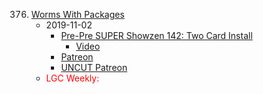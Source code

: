 376. [Worms With Packages](https://linuxgamecast.com/2019/11/linuxgamecast-weekly-376-worms-with-packages/)
     * 2019-11-02
        * [Pre-Pre SUPER Showzen 142: Two Card Install](https://www.patreon.com/posts/pre-pre-super-31282030)
          * [Video](https://www.patreon.com/posts/pre-pre-is-live-31260169)
        * [Patreon](https://www.patreon.com/posts/linuxgamecast-31282178)
        * [UNCUT Patreon]()
     * <span style="color:red">LGC Weekly:</span>

